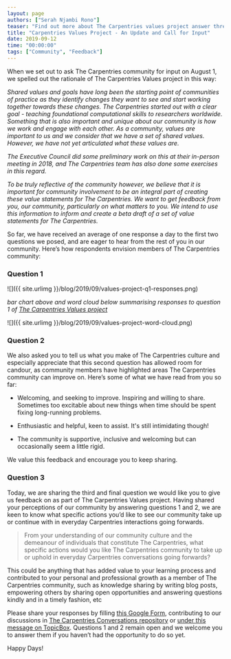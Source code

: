 ```yaml
---
layout: page
authors: ["Serah Njambi Rono"]
teaser: "Find out more about The Carpentries values project answer three questions and help us articulate our community values"
title: "Carpentries Values Project - An Update and Call for Input"
date: 2019-09-12
time: "00:00:00"
tags: ["Community", "Feedback"]
---
```


When we set out to ask The Carpentries community for input on August 1, we spelled out the rationale of The Carpentries Values project in this way:

  _Shared values and goals have long been the starting point of communities of practice as they identify changes they want to see and start working together towards these changes. The Carpentries started out with a clear goal - teaching foundational computational skills to researchers worldwide. Something that is also important and unique about our community is how we work and engage with each other. As a community, values are important to us and we consider that we have a set of shared values. However, we have not yet articulated what these values are._

  _The Executive Council did some preliminary work on this at their in-person meeting in 2018, and The Carpentries team has also done some exercises in this regard._

  _To be truly reflective of the community however, we believe that it is important for community involvement to be an integral part of creating these value statements for The Carpentries. We want to get feedback from you, our community, particularly on what matters to you. We intend to use this information to inform and create a beta draft of a set of value statements for The Carpentries._

So far, we have received an average of one response a day to the first two questions we posed, and are eager to hear from the rest of you in our community. Here’s how respondents envision members of The Carpentries community:

### Question 1

![]({{ site.urlimg }}/blog/2019/09/values-project-q1-responses.png)

_bar chart above and word cloud below summarising responses to question 1 of [The Carpentries Values project](https://carpentries.topicbox.com/groups/discuss/T9029fc4692993ab1/input-needed-help-us-articulate-the-carpentries-values)_

![]({{ site.urlimg }}/blog/2019/09/values-project-word-cloud.png)

### Question 2

We also asked you to tell us what you make of The Carpentries culture and especially appreciate that this second question has allowed room for candour, as community members have highlighted areas The Carpentries community can improve on. Here’s some of what we have read from you so far:

- Welcoming, and seeking to improve. Inspiring and willing to share. Sometimes too excitable about new things when time should be spent fixing long-running problems.

- Enthusiastic and helpful, keen to assist. It's still intimidating though!

- The community is supportive, inclusive and welcoming but can occasionally seem a little rigid.

We value this feedback and encourage you to keep sharing.

### Question 3

Today, we are sharing the third and final question we would like you to give us feedback on as part of The Carpentries Values project. Having shared your perceptions of our community by answering questions 1 and 2, we are keen to know what specific actions you’d like to see our community take up or continue with in everyday Carpentries interactions going forwards.

>From your understanding of our community culture and the demeanour of individuals that constitute The Carpentries, what specific actions would you like The Carpentries community to take up or uphold in everyday Carpentries conversations going forwards? 

This could be anything that has added value to your learning process and contributed to your personal and professional growth as a member of The Carpentries community, such as knowledge sharing by writing blog posts, empowering others by sharing open opportunities and answering questions kindly and in a timely fashion, etc

Please share your responses by filling [this Google Form](https://forms.gle/gZmafyLVKAHBqfgc6), contributing to our discussions in [The Carpentries Conversations repository](https://github.com/carpentries/conversations/issues/21) or [under this message on TopicBox](https://carpentries.topicbox.com/groups/discuss/T9029fc4692993ab1/input-needed-help-us-articulate-the-carpentries-values). Questions 1 and 2 remain open and we welcome you to answer them if you haven’t had the opportunity to do so yet.  

Happy Days!

